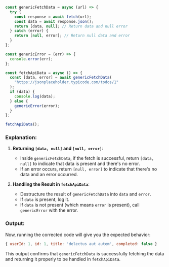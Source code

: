 

```javascript
const genericFetchData = async (url) => {
  try {
    const response = await fetch(url);
    const data = await response.json();
    return [data, null]; // Return data and null error
  } catch (error) {
    return [null, error]; // Return null data and error
  }
};

const genericError = (err) => {
  console.error(err);
};

const fetchApiData = async () => {
  const [data, error] = await genericFetchData(
    "https://jsonplaceholder.typicode.com/todos/1"
  );
  if (data) {
    console.log(data);
  } else {
    genericError(error);
  }
};

fetchApiData();
```

### Explanation:

1. **Returning `[data, null]` and `[null, error]`**:
   - Inside `genericFetchData`, if the fetch is successful, return `[data, null]` to indicate that data is present and there's no error.
   - If an error occurs, return `[null, error]` to indicate that there's no data and an error occurred.

2. **Handling the Result in `fetchApiData`**:
   - Destructure the result of `genericFetchData` into `data` and `error`.
   - If `data` is present, log it.
   - If `data` is not present (which means `error` is present), call `genericError` with the error.

### Output:

Now, running the corrected code will give you the expected behavior:

```javascript
{ userId: 1, id: 1, title: 'delectus aut autem', completed: false }
```

This output confirms that `genericFetchData` is successfully fetching the data and returning it properly to be handled in `fetchApiData`.
